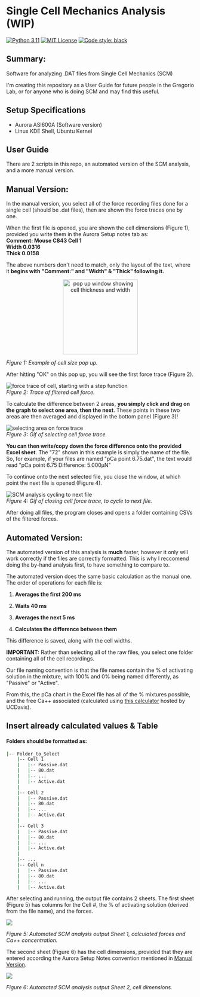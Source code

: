 # Single Cell Mechanics Analysis (WIP)
 <a href = " https://www.python.org/downloads/release/python-3110/ " ><img alt="Python 3.11" src="https://img.shields.io/badge/version-Python 3.11-forestgreen.svg"></a> 
 <a href = "https://github.com/maxwellbowser/SCM_analysis/blob/main/LICENSE" > <img alt="MIT License" src="https://img.shields.io/badge/license-MIT-blue"></a>  <a href="https://github.com/psf/black"> <img alt="Code style: black" src="https://img.shields.io/badge/code%20style-black-000000.svg"></a>

## Summary:
Software for analyzing .DAT files from Single Cell Mechanics (SCM)

I'm creating this repository as a User Guide for future people in the Gregorio Lab, or for anyone who is doing SCM and may find this useful.

## Setup Specifications
* Aurora ASI600A (Software version)
* Linux KDE Shell, Ubuntu Kernel

## User Guide
There are 2 scripts in this repo, an automated version of the SCM analysis, and a more manual version.

## Manual Version:
In the manual version, you select all of the force recording files done for a single cell (should be .dat files), then are shown the force traces one by one. 

When the first file is opened, you are shown the cell dimensions (Figure 1), provided you write them in the Aurora Setup notes tab as:  
**Comment: Mouse C843 Cell 1**  
**Width 0.0316**  
**Thick 0.0158**

The above numbers don't need to match, only the layout of the text, where it **begins with "Comment:" and "Width" & "Thick" following it.**

<div align = "center">
<img src="README_files/image.png" alt="pop up window showing cell thickness and width" width="200"/>
</div>

*Figure 1: Example of cell size pop up.*


After hitting "OK" on this pop up, you will see the first force trace (Figure 2).

![force trace of cell, starting with a step function](README_files/image-2.png)  
*Figure 2: Trace of filtered cell force.*

To calculate the difference between 2 areas, **you simply click and drag on the graph to select one area, then the next**. These points in these two areas are then averaged and displayed in the bottom panel (Figure 3)!


![selecting area on force trace](<README_files/SM_GIF better.gif>)  
*Figure 3: Gif of selecting cell force trace.*


**You can then write/copy down the force difference onto the provided Excel sheet**. The "72" shown in this example is simply the name of the file. So, for example, if your files are named "pCa point 6.75.dat", the text would read "pCa point 6.75 Difference: 5.000µN"


To continue onto the next selected file, you close the window, at which point the next file is opened (Figure 4).

![SCM analysis cycling to next file](<README_files/SC_Gif CLosing.gif>)  
*Figure 4: Gif of closing cell force trace, to cycle to next file.*  

After doing all files, the program closes and opens a folder containing CSVs of the filtered forces.

## Automated Version:

The automated version of this analysis is **much** faster, however it only will work correctly if the files are correctly formatted. This is why I reccomend doing the by-hand analysis first, to have something to compare to.

The automated version does the same basic calculation as the manual one. The order of operations for each file is:
1. **Averages the first 200 ms**   

2. **Waits 40 ms**
3. **Averages the next 5 ms** 
4. **Calculates the difference between them**

This difference is saved, along with the cell widths.

**IMPORTANT:** Rather than selecting all of the raw files, you select one folder containing all of the cell recordings.

Our file naming convention is that the file names contain the % of activating solution in the mixture, with 100% and 0% being named differently, as "Passive" or "Active".

From this, the pCa chart in the Excel file has all of the % mixtures possible, and the free Ca++ associated (calculated using [this calculator](https://somapp.ucdmc.ucdavis.edu/pharmacology/bers/maxchelator/CaMgATPEGTA-TS.htm) hosted by UCDavis). 
## Insert already calculated values & Table

#### Folders should be formatted as:
```bash
|-- Folder_to_Select
    |-- Cell 1
    |   |-- Passive.dat
    |   |-- 80.dat
    |   |-- ...
    |   |-- Active.dat
    |
    |-- Cell 2
    |   |-- Passive.dat
    |   |-- 80.dat
    |   |-- ...
    |   |-- Active.dat
    |
    |-- Cell 3
    |   |-- Passive.dat
    |   |-- 80.dat
    |   |-- ...
    |   |-- Active.dat  
    |
    |-- ...
    |-- Cell n
    |   |-- Passive.dat
    |   |-- 80.dat
    |   |-- ...
    |   |-- Active.dat

```

After selecting and running, the output file contains 2 sheets. The first sheet (Figure 5) has columns for the Cell #, the % of activating solution (derived from the file name), and the forces. 

<div>
<img src="README_files/image-3.png"> 
</div>

*Figure 5: Automated SCM analysis output Sheet 1, calculated forces and Ca++ concentration.* 

The second sheet (Figure 6) has the cell dimensions, provided that they are entered according the Aurora Setup Notes convention mentioned in [Manual Version](#manual-version).

<div>
<img src="README_files/image-4.png"> 
</div>



*Figure 6: Automated SCM analysis output Sheet 2, cell dimensions.*

